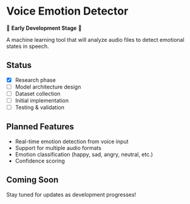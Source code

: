 # Voice Emotion Detector

🚧 **Early Development Stage** 🚧

A machine learning tool that will analyze audio files to detect emotional states in speech.

## Status
- [x] Research phase
- [ ] Model architecture design
- [ ] Dataset collection
- [ ] Initial implementation
- [ ] Testing & validation

## Planned Features
- Real-time emotion detection from voice input
- Support for multiple audio formats
- Emotion classification (happy, sad, angry, neutral, etc.)
- Confidence scoring

## Coming Soon
Stay tuned for updates as development progresses!